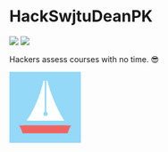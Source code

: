 # HackSwjtuDeanPK

![](https://img.shields.io/badge/HackSwjtu-Chrome--Plugin-green.svg)
![](https://img.shields.io/badge/license-MIT-green.svg?style=flat)

Hackers assess courses with no time. 😎

![](images/icon128.png)
